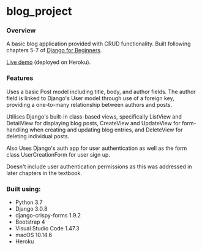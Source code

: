 # blog_project

### Overview

A basic blog application provided with CRUD functionality. Built following chapters 5-7 of [Django for Beginners](https://djangoforbeginners.com).</br>

[Live demo](https://jjl-blog.herokuapp.com) (deployed on Heroku).

### Features

Uses a basic Post model including title, body, and author fields. The author field is linked to Django's User model through use of a foreign key, providing a one-to-many relationship between authors and posts.</br>

Utilises Django's built-in class-based views, specifically ListView and DetailView for displaying blog posts, CreateView and UpdateView for form-handling when creating and updating blog entries, and DeleteView for deleting individual posts.</br>

Also Uses Django's auth app for user authentication as well as the form class UserCreationForm for user sign up.</br>

Doesn't include user authentication permissions as this was addressed in later chapters in the textbook.

### Built using:

* Python 3.7
* Django 3.0.8
* django-crispy-forms 1.9.2
* Bootstrap 4
* Visual Studio Code 1.47.3
* macOS 10.14.6
* Heroku
